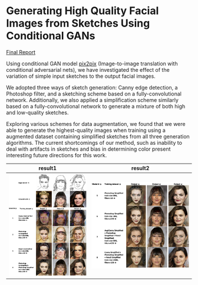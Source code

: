 # Generating High Quality Facial Images from Sketches Using Conditional GANs
[Final Report](final_report.pdf)

Using conditional GAN model [pix2pix](https://github.com/phillipi/pix2pix) (Image-to-image translation with conditional adversarial nets), we have investigated the effect of the variation of simple input sketches to the output facial images. 

We adopted three ways of sketch generation: Canny edge detection, a Photoshop filter, and a sketching scheme based on a fully-convolutional network. Additionally, we also applied a simplification scheme similarly based on a fully-convolutional network to generate a mixture of both high and low-quality sketches. 

Exploring various schemes for data augmentation, we found that we were able to generate the highest-quality images when training using a augmented dataset containing simplified sketches from all three generation algorithms. The current shortcomings of our method, such as inability to deal with artifacts in sketches and bias in determining color present interesting future directions for this work.

result1             |  result2
:-------------------------:|:-------------------------:
![](/figures/table_1_cropped.png)  |  ![](figures/table_2_cropped.png)

